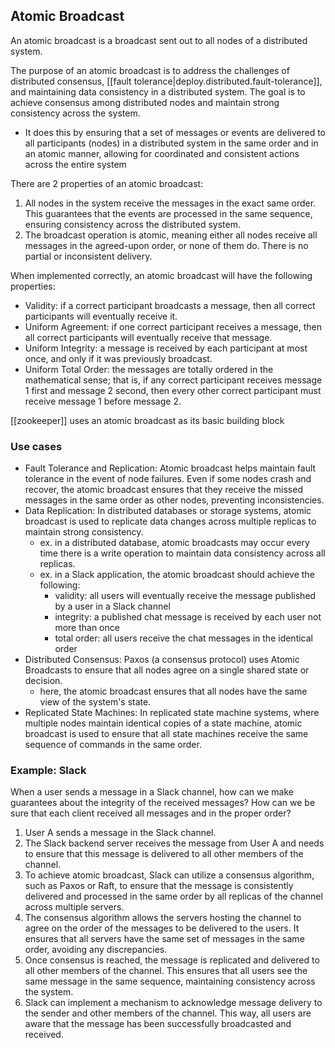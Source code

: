 
## Atomic Broadcast
An atomic broadcast is a broadcast sent out to all nodes of a distributed system.

The purpose of an atomic broadcast is to address the challenges of distributed consensus, [[fault tolerance|deploy.distributed.fault-tolerance]], and maintaining data consistency in a distributed system. The goal is to achieve consensus among distributed nodes and maintain strong consistency across the system.
- It does this by ensuring that a set of messages or events are delivered to all participants (nodes) in a distributed system in the same order and in an atomic manner, allowing for coordinated and consistent actions across the entire system

There are 2 properties of an atomic broadcast:
1. All nodes in the system receive the messages in the exact same order. This guarantees that the events are processed in the same sequence, ensuring consistency across the distributed system.
2. The broadcast operation is atomic, meaning either all nodes receive all messages in the agreed-upon order, or none of them do. There is no partial or inconsistent delivery.

When implemented correctly, an atomic broadcast will have the following properties:
- Validity: if a correct participant broadcasts a message, then all correct participants will eventually receive it.
- Uniform Agreement: if one correct participant receives a message, then all correct participants will eventually receive that message.
- Uniform Integrity: a message is received by each participant at most once, and only if it was previously broadcast.
- Uniform Total Order: the messages are totally ordered in the mathematical sense; that is, if any correct participant receives message 1 first and message 2 second, then every other correct participant must receive message 1 before message 2.

[[zookeeper]] uses an atomic broadcast as its basic building block

### Use cases
- Fault Tolerance and Replication: Atomic broadcast helps maintain fault tolerance in the event of node failures. Even if some nodes crash and recover, the atomic broadcast ensures that they receive the missed messages in the same order as other nodes, preventing inconsistencies.
- Data Replication: In distributed databases or storage systems, atomic broadcast is used to replicate data changes across multiple replicas to maintain strong consistency.
    - ex. in a distributed database, atomic broadcasts may occur every time there is a write operation to maintain data consistency across all replicas.
    - ex. in a Slack application, the atomic broadcast should achieve the following:
        - validity: all users will eventually receive the message published by a user in a Slack channel
        - integrity: a published chat message is received by each user not more than once
        - total order: all users receive the chat messages in the identical order
- Distributed Consensus: Paxos (a consensus protocol) uses Atomic Broadcasts to ensure that all nodes agree on a single shared state or decision. 
    - here, the atomic broadcast ensures that all nodes have the same view of the system's state.
- Replicated State Machines: In replicated state machine systems, where multiple nodes maintain identical copies of a state machine, atomic broadcast is used to ensure that all state machines receive the same sequence of commands in the same order.

### Example: Slack
When a user sends a message in a Slack channel, how can we make guarantees about the integrity of the received messages? How can we be sure that each client received all messages and in the proper order?

1. User A sends a message in the Slack channel.
2. The Slack backend server receives the message from User A and needs to ensure that this message is delivered to all other members of the channel.
3. To achieve atomic broadcast, Slack can utilize a consensus algorithm, such as Paxos or Raft, to ensure that the message is consistently delivered and processed in the same order by all replicas of the channel across multiple servers.
4. The consensus algorithm allows the servers hosting the channel to agree on the order of the messages to be delivered to the users. It ensures that all servers have the same set of messages in the same order, avoiding any discrepancies.
5. Once consensus is reached, the message is replicated and delivered to all other members of the channel. This ensures that all users see the same message in the same sequence, maintaining consistency across the system.
6. Slack can implement a mechanism to acknowledge message delivery to the sender and other members of the channel. This way, all users are aware that the message has been successfully broadcasted and received.